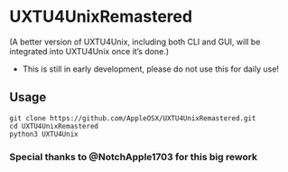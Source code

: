 # UXTU4UnixRemastered
(A better version of UXTU4Unix, including both CLI and GUI, will be integrated into UXTU4Unix once it’s done.) 
- This is still in early development, please do not use this for daily use!
## Usage
```
git clone https://github.com/AppleOSX/UXTU4UnixRemastered.git
cd UXTU4UnixRemastered
python3 UXTU4Unix
```

### Special thanks to @NotchApple1703 for this big rework
